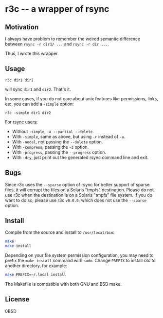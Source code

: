 # r3c -- a wrapper of rsync

## Motivation

I always have problem to remember the weired semantic difference between `rsync -r dir1/ ...` and `rsync -r dir ...`.

Thus, I wrote this wrapper.

## Usage

    r3c dir1 dir2

will sync `dir1` and `dir2`. That's it.

In some cases, if you do not care about unix features like permissions, links, etc, you can add a `-simple` option:

    r3c -simple dir1 dir2

For rsync users:

- Without `-simple`, `-a --partial --delete`.
- With `-simple`, same as above, but using `-r` instead of `-a`.
- With `-nodel`, not passing the `--delete` option.
- With `-compress`, passing the `-z` option.
- With `-progress`, passing the `--progress` option.
- With `-dry`, just print out the generated rsync command line and exit.

## Bugs

Since r3c uses the `--sparse` option of rsync for better support of sparse files, it will corrupt the files on a Solaris "tmpfs" destination.
Please do not use r3c when the destination is on a Solaris "tmpfs" file system.
If you do want to do so, please use r3c `v0.0.0`, which does not use the `--sparse` option.

## Install

Compile from the source and install to `/usr/local/bin`:

```sh
make
make install
```

Depending on your file system permission configuration, you may need to prefix the `make install` command with `sudo`.
Change `PREFIX` to install r3c to another directory, for example:

```sh
make PREFIX=~/.local install
```

The Makefile is compatible with both GNU and BSD make.

## License

0BSD



